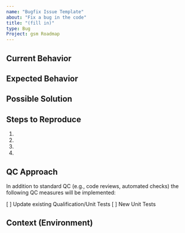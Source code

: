 ```yaml
---
name: "Bugfix Issue Template"
about: "Fix a bug in the code"
title: "(fill in)"
type: Bug
Project: gsm Roadmap
---
```


## Current Behavior
<!--- What's wrong?  Describe the bug. -->

## Expected Behavior
<!--- What should happen -->

## Possible Solution
<!--- Not required, suggest a fix/reason for the bug, -->

## Steps to Reproduce
<!--- Provide a link to an example, or an unambiguous set of steps to -->
<!--- reproduce this bug. Include code to reproduce, if relevant -->
1.
2.
3.
4.

## QC Approach
<!-- How will the quality of the implementation be verified? -->
In addition to standard QC (e.g., code reviews, automated checks) the following QC measures will be implemented:

[ ] Update existing Qualification/Unit Tests 
[ ] New Unit Tests

## Context (Environment)
<!--- Providing context helps us reproduce the issue and come up with a solution -->
